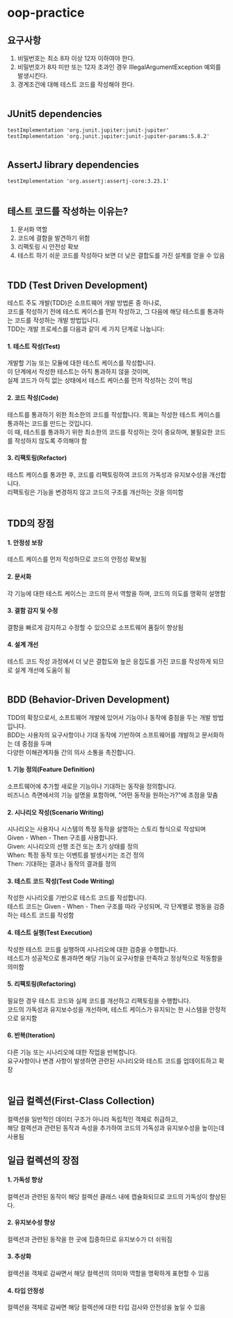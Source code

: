 # oop-practice
## 요구사항
1. 비밀번호는 최소 8자 이상 12자 이하여야 한다.
2. 비밀번호가 8자 미만 또는 12자 초과인 경우 IllegalArgumentException 예외를 발생시킨다.
3. 경계조건에 대해 테스트 코드를 작성해야 한다. <br /> <br />

## JUnit5 dependencies
```testImplementation 'org.junit.jupiter:junit-jupiter'``` <br />
```testImplementation 'org.junit.jupiter:junit-jupiter-params:5.8.2'``` <br /> <br />


## AssertJ library dependencies
```testImplementation 'org.assertj:assertj-core:3.23.1'``` <br /> <br />

## 테스트 코드를 작성하는 이유는?
1. 문서화 역할
2. 코드에 결함을 발견하기 위함
3. 리팩토링 시 안전성 확보
4. 테스트 하기 쉬운 코드를 작성하다 보면 더 낮은 결합도를 가진 설계를 얻을 수 있음 <br /> <br />


## TDD (Test Driven Development)
테스트 주도 개발(TDD)은 소프트웨어 개발 방법론 중 하나로, <br />
코드를 작성하기 전에 테스트 케이스를 먼저 작성하고, 그 다음에 해당 테스트를 통과하는 코드를 작성하는 개발 방법입니다. <br />
TDD는 개발 프로세스를 다음과 같이 세 가지 단계로 나눕니다: <br />

#### 1. 테스트 작성(Test)
개발할 기능 또는 모듈에 대한 테스트 케이스를 작성합니다. <br />
이 단계에서 작성한 테스트는 아직 통과하지 않을 것이며, <br />
실제 코드가 아직 없는 상태에서 테스트 케이스를 먼저 작성하는 것이 핵심

#### 2. 코드 작성(Code)
테스트를 통과하기 위한 최소한의 코드를 작성합니다. 목표는 작성한 테스트 케이스를 통과하는 코드를 만드는 것입니다. <br />
이 때, 테스트를 통과하기 위한 최소한의 코드를 작성하는 것이 중요하며, 불필요한 코드를 작성하지 않도록 주의해야 함

#### 3. 리팩토링(Refactor)
테스트 케이스를 통과한 후, 코드를 리팩토링하여 코드의 가독성과 유지보수성을 개선합니다. <br />
리팩토링은 기능을 변경하지 않고 코드의 구조를 개선하는 것을 의미함 <br /> <br />

## TDD의 장점
#### 1. 안정성 보장 <br />
테스트 케이스를 먼저 작성하므로 코드의 안정성 확보됨
#### 2. 문서화 <br />
각 기능에 대한 테스트 케이스는 코드의 문서 역할을 하며, 코드의 의도를 명확히 설명함
#### 3. 결함 감지 및 수정  <br />
결함을 빠르게 감지하고 수정할 수 있으므로 소프트웨어 품질이 향상됨
#### 4. 설계 개선  <br />
테스트 코드 작성 과정에서 더 낮은 결합도와 높은 응집도를 가진 코드를 작성하게 되므로 설계 개선에 도움이 됨
<br /> <br />
## BDD (Behavior-Driven Development)
TDD의 확장으로서, 소프트웨어 개발에 있어서 기능이나 동작에 중점을 두는 개발 방법입니다. <br />
BDD는 사용자의 요구사항이나 기대 동작에 기반하여 소프트웨어를 개발하고 문서화하는 데 중점을 두며 <br />
다양한 이해관계자들 간의 의사 소통을 촉진합니다. <br />

#### 1. 기능 정의(Feature Definition)
소프트웨어에 추가할 새로운 기능이나 기대하는 동작을 정의합니다. <br />
비즈니스 측면에서의 기능 설명을 포함하며, "어떤 동작을 원하는가?"에 초점을 맞춤

#### 2. 시나리오 작성(Scenario Writing)
시나리오는 사용자나 시스템의 특정 동작을 설명하는 스토리 형식으로 작성되며 <br />
Given - When - Then 구조를 사용합니다. <br />
Given: 시나리오의 선행 조건 또는 초기 상태를 정의 <br />
When: 특정 동작 또는 이벤트를 발생시키는 조건 정의 <br />
Then: 기대하는 결과나 동작의 결과를 정의

#### 3. 테스트 코드 작성(Test Code Writing)
작성한 시나리오를 기반으로 테스트 코드를 작성합니다. <br />
테스트 코드는 Given - When - Then 구조를 따라 구성되며, 각 단계별로 행동을 검증하는 테스트 코드를 작성함

#### 4. 테스트 실행(Test Execution)
작성한 테스트 코드를 실행하여 시나리오에 대한 검증을 수행합니다. <br />
테스트가 성공적으로 통과하면 해당 기능이 요구사항을 만족하고 정상적으로 작동함을 의미함

#### 5. 리팩토링(Refactoring)
필요한 경우 테스트 코드와 실제 코드를 개선하고 리팩토링을 수행합니다. <br />
코드의 가독성과 유지보수성을 개선하며, 테스트 케이스가 유지되는 한 시스템을 안정적으로 유지함

#### 6. 반복(Iteration)
다른 기능 또는 시나리오에 대한 작업을 반복합니다. <br />
요구사항이나 변경 사항이 발생하면 관련된 시나리오와 테스트 코드를 업데이트하고 확장 <br /> <br />

## 일급 컬렉션(First-Class Collection)
컬렉션을 일반적인 데이터 구조가 아니라 독립적인 객체로 취급하고, <br />
해당 컬렉션과 관련된 동작과 속성을 추가하여 코드의 가독성과 유지보수성을 높이는데 사용됨 <br />

## 일급 컬렉션의 장점
#### 1. 가독성 향상
컬렉션과 관련된 동작이 해당 컬렉션 클래스 내에 캡슐화되므로 코드의 가독성이 향상된다.
#### 2. 유지보수성 향상
컬렉션과 관련된 동작을 한 곳에 집중하므로 유지보수가 더 쉬워짐
#### 3. 추상화
컬렉션을 객체로 감싸면서 해당 컬렉션의 의미와 역할을 명확하게 표현할 수 있음
#### 4. 타입 안정성
컬렉션을 객체로 감싸면 해당 컬렉션에 대한 타입 검사와 안전성을 높일 수 있음
